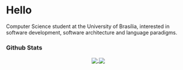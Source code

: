 # Hello

Computer Science student at the University of Brasília, interested in software development, software architecture and language paradigms.

### Github Stats

<div align="center">
  <a href="https://github.com/gmalme">
  <img align="center" src="https://github-readme-stats.vercel.app/api/top-langs/?username=gmalme&layout=compact&theme=radical&include_all_commits=true"/>
  <img align="center" src="https://github-readme-stats.vercel.app/api?username=gmalme&show_icons=true&theme=radical&include_all_commits=true&count_private=true"/>
</div>

<!--
**gmalme/gmalme** is a ✨ _special_ ✨ repository because its `README.md` (this file) appears on your GitHub profile.

Here are some ideas to get you started:

- 🔭 I’m currently working on ...
- 🌱 I’m currently learning ...
- 👯 I’m looking to collaborate on ...
- 🤔 I’m looking for help with ...
- 💬 Ask me about ...
- 📫 How to reach me: ...
- 😄 Pronouns: ...
- ⚡ Fun fact: ...
-->


<!--
**gmalme/gmalme** is a ✨ _special_ ✨ repository because its `README.md` (this file) appears on your GitHub profile.

Here are some ideas to get you started:

- 🔭 I’m currently working on ...
- 🌱 I’m currently learning ...
- 👯 I’m looking to collaborate on ...
- 🤔 I’m looking for help with ...
- 💬 Ask me about ...
- 📫 How to reach me: ...
- 😄 Pronouns: ...
- ⚡ Fun fact: ...
-->
